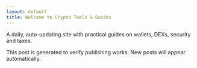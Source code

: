 ```yaml
---
layout: default
title: Welcome to Crypto Tools & Guides
---
```


A daily, auto-updating site with practical guides on wallets, DEXs, security and taxes.

This post is generated to verify publishing works. New posts will appear automatically.

